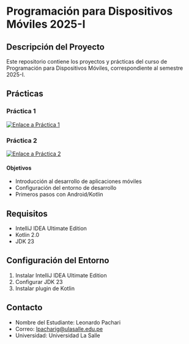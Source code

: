 # Programación para Dispositivos Móviles 2025-I

## Descripción del Proyecto
Este repositorio contiene los proyectos y prácticas del curso de Programación para Dispositivos Móviles, correspondiente al semestre 2025-I.

## Prácticas

### Práctica 1
[![Enlace a Práctica 1](https://img.shields.io/badge/Ir%20a-Práctica%201-blue)](Practica-1)

### Práctica 2
[![Enlace a Práctica 2](https://img.shields.io/badge/Ir%20a-Práctica%202-blue)](Practica-2)

#### Objetivos
- Introducción al desarrollo de aplicaciones móviles
- Configuración del entorno de desarrollo
- Primeros pasos con Android/Kotlin

## Requisitos
- IntelliJ IDEA Ultimate Edition
- Kotlin 2.0
- JDK 23

## Configuración del Entorno
1. Instalar IntelliJ IDEA Ultimate Edition
2. Configurar JDK 23
3. Instalar plugin de Kotlin

## Contacto
- Nombre del Estudiante: Leonardo Pachari
- Correo: lpacharig@ulasalle.edu.pe
- Universidad: Universidad La Salle
